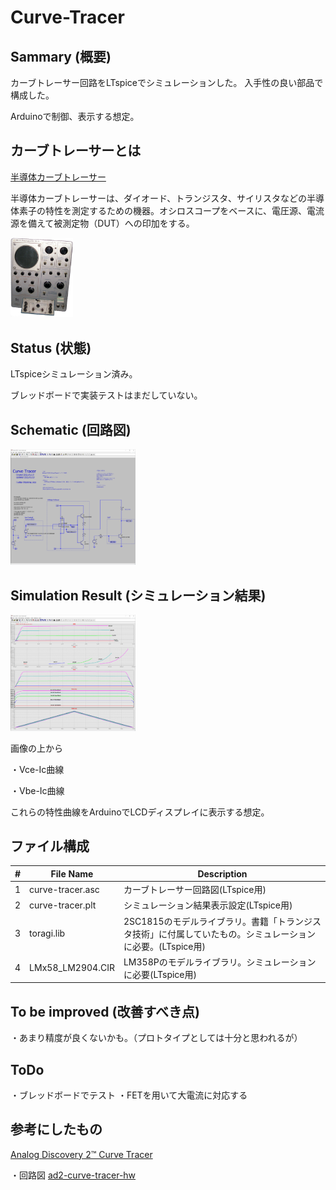 # Curve-Tracer

## Sammary (概要)

カーブトレーサー回路をLTspiceでシミュレーションした。
入手性の良い部品で構成した。

Arduinoで制御、表示する想定。

## カーブトレーサーとは

[半導体カーブトレーサー](https://ja.wikipedia.org/wiki/%E5%8D%8A%E5%B0%8E%E4%BD%93%E3%82%AB%E3%83%BC%E3%83%96%E3%83%88%E3%83%AC%E3%83%BC%E3%82%B5%E3%83%BC)

半導体カーブトレーサーは、ダイオード、トランジスタ、サイリスタなどの半導体素子の特性を測定するための機器。オシロスコープをベースに、電圧源、電流源を備えて被測定物（DUT）への印加をする。

<a href="Transistor_curve_tracer.jpg"> <img src="Transistor_curve_tracer.jpg" width="100"> </a>

## Status (状態)

LTspiceシミュレーション済み。

ブレッドボードで実装テストはまだしていない。

## Schematic (回路図)

<a href="schematic-1/ScreenShot01-Schematic.png"> <img src="schematic-1/ScreenShot01-Schematic.png" width="200"> </a>

## Simulation Result (シミュレーション結果)

<a href="schematic-1/ScreenShot02-result.png"> <img src="schematic-1/ScreenShot02-result.png" width="200"> </a>

画像の上から

・Vce-Ic曲線

・Vbe-Ic曲線

これらの特性曲線をArduinoでLCDディスプレイに表示する想定。

## ファイル構成

| # | File Name | Description|
----|----|----|
|1|curve-tracer.asc| カーブトレーサー回路図(LTspice用)|
|2|curve-tracer.plt| シミュレーション結果表示設定(LTspice用)|
|3|toragi.lib| 2SC1815のモデルライブラリ。書籍「トランジスタ技術」に付属していたもの。シミュレーションに必要。(LTspice用)|
|4|LMx58_LM2904.CIR|LM358Pのモデルライブラリ。シミュレーションに必要(LTspice用)|

## To be improved (改善すべき点)

・あまり精度が良くないかも。（プロトタイプとしては十分と思われるが）

## ToDo

・ブレッドボードでテスト
・FETを用いて大電流に対応する

## 参考にしたもの

[Analog Discovery 2™ Curve Tracer](https://knack.supply/product/ad2ct/)

・回路図
[ad2-curve-tracer-hw](https://github.com/knack-supply/ad2-curve-tracer-hw)
